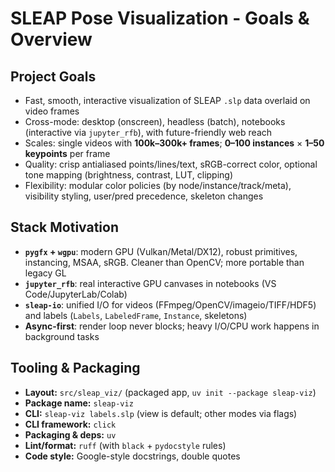 # SLEAP Pose Visualization - Goals & Overview

## Project Goals
- Fast, smooth, interactive visualization of SLEAP `.slp` data overlaid on video frames
- Cross-mode: desktop (onscreen), headless (batch), notebooks (interactive via `jupyter_rfb`), with future-friendly web reach
- Scales: single videos with **100k–300k+ frames**; **0–100 instances** × **1–50 keypoints** per frame
- Quality: crisp antialiased points/lines/text, sRGB-correct color, optional tone mapping (brightness, contrast, LUT, clipping)
- Flexibility: modular color policies (by node/instance/track/meta), visibility styling, user/pred precedence, skeleton changes

## Stack Motivation
- **`pygfx` + `wgpu`**: modern GPU (Vulkan/Metal/DX12), robust primitives, instancing, MSAA, sRGB. Cleaner than OpenCV; more portable than legacy GL
- **`jupyter_rfb`**: real interactive GPU canvases in notebooks (VS Code/JupyterLab/Colab)
- **`sleap-io`**: unified I/O for videos (FFmpeg/OpenCV/imageio/TIFF/HDF5) and labels (`Labels`, `LabeledFrame`, `Instance`, skeletons)
- **Async-first**: render loop never blocks; heavy I/O/CPU work happens in background tasks

## Tooling & Packaging
- **Layout:** `src/sleap_viz/` (packaged app, `uv init --package sleap-viz`)
- **Package name:** `sleap-viz`
- **CLI:** `sleap-viz labels.slp` (view is default; other modes via flags)
- **CLI framework:** `click`
- **Packaging & deps:** `uv`
- **Lint/format:** `ruff` (with `black` + `pydocstyle` rules)
- **Code style:** Google-style docstrings, double quotes